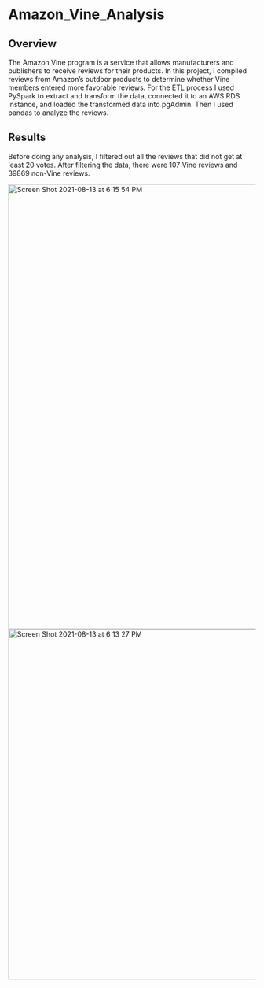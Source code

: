 # Amazon_Vine_Analysis

## Overview

The Amazon Vine program is a service that allows manufacturers and publishers to receive reviews for their products. In this project, I compiled reviews from Amazon’s outdoor products to determine whether Vine members entered more favorable reviews. For the ETL process I used PySpark to extract and transform the data, connected it to an AWS RDS instance, and loaded the transformed data into pgAdmin. Then I used pandas to analyze the reviews. 

## Results

Before doing any analysis, I filtered out all the reviews that did not get at least 20 votes. After filtering the data, there were 107 Vine reviews and 39869 non-Vine reviews. 


<img width="903" alt="Screen Shot 2021-08-13 at 6 15 54 PM" src="https://user-images.githubusercontent.com/82424250/129426369-e39e3376-6cc6-4628-80c3-e16e0a1bac24.png">


<img width="712" alt="Screen Shot 2021-08-13 at 6 13 27 PM" src="https://user-images.githubusercontent.com/82424250/129426317-eb0ab560-1782-4040-b5f5-46f13db76755.png">





